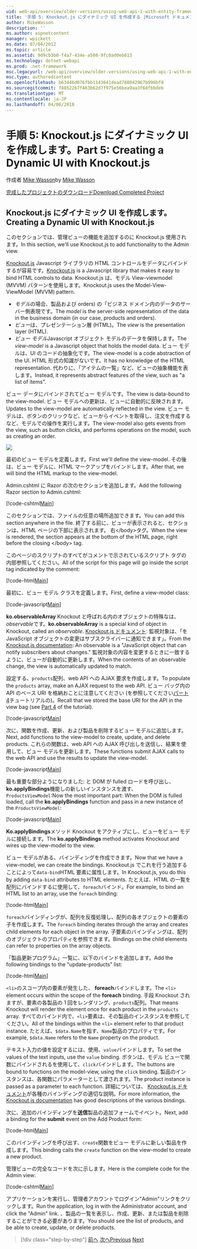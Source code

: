```yaml
---
uid: web-api/overview/older-versions/using-web-api-1-with-entity-framework-5/using-web-api-with-entity-framework-part-5
title: '手順 5: Knockout.js にダイナミック UI を作成する |Microsoft ドキュメント'
author: MikeWasson
description: ''
ms.author: aspnetcontent
manager: wpickett
ms.date: 07/04/2012
ms.topic: article
ms.assetid: 9d9cb3b0-f4a7-434e-a508-9fc0ad0eb813
ms.technology: dotnet-webapi
ms.prod: .net-framework
msc.legacyurl: /web-api/overview/older-versions/using-web-api-1-with-entity-framework-5/using-web-api-with-entity-framework-part-5
msc.type: authoredcontent
ms.openlocfilehash: b63446d076fbb1143641dead788042967b996bf8
ms.sourcegitcommit: f8852267f463b62d7f975e56bea9aa3f68fbbdeb
ms.translationtype: MT
ms.contentlocale: ja-JP
ms.lasthandoff: 04/06/2018
---
```

<a name="part-5-creating-a-dynamic-ui-with-knockoutjs"></a><span data-ttu-id="a143f-102">手順 5: Knockout.js にダイナミック UI を作成します。</span><span class="sxs-lookup"><span data-stu-id="a143f-102">Part 5: Creating a Dynamic UI with Knockout.js</span></span>
====================
<span data-ttu-id="a143f-103">作成者 [Mike Wasson](https://github.com/MikeWasson)</span><span class="sxs-lookup"><span data-stu-id="a143f-103">by [Mike Wasson](https://github.com/MikeWasson)</span></span>

[<span data-ttu-id="a143f-104">完成したプロジェクトのダウンロード</span><span class="sxs-lookup"><span data-stu-id="a143f-104">Download Completed Project</span></span>](http://code.msdn.microsoft.com/ASP-NET-Web-API-with-afa30545)

## <a name="creating-a-dynamic-ui-with-knockoutjs"></a><span data-ttu-id="a143f-105">Knockout.js にダイナミック UI を作成します。</span><span class="sxs-lookup"><span data-stu-id="a143f-105">Creating a Dynamic UI with Knockout.js</span></span>

<span data-ttu-id="a143f-106">このセクションでは、管理ビューの機能を追加するのに Knockout.js 使用されます。</span><span class="sxs-lookup"><span data-stu-id="a143f-106">In this section, we'll use Knockout.js to add functionality to the Admin view.</span></span>

<span data-ttu-id="a143f-107">[Knockout.js](http://knockoutjs.com/) Javascript ライブラリの HTML コントロールをデータにバインドするが容易です。</span><span class="sxs-lookup"><span data-stu-id="a143f-107">[Knockout.js](http://knockoutjs.com/) is a Javascript library that makes it easy to bind HTML controls to data.</span></span> <span data-ttu-id="a143f-108">Knockout.js は、モデル View-viewmodel (MVVM) パターンを使用します。</span><span class="sxs-lookup"><span data-stu-id="a143f-108">Knockout.js uses the Model-View-ViewModel (MVVM) pattern.</span></span>

- <span data-ttu-id="a143f-109">*モデル*の場合、製品および orders) の「ビジネス ドメイン内のデータのサーバー側表現です。</span><span class="sxs-lookup"><span data-stu-id="a143f-109">The *model* is the server-side representation of the data in the business domain (in our case, products and orders).</span></span>
- <span data-ttu-id="a143f-110">*ビュー*は、プレゼンテーション層 (HTML)。</span><span class="sxs-lookup"><span data-stu-id="a143f-110">The *view* is the presentation layer (HTML).</span></span>
- <span data-ttu-id="a143f-111">*ビュー モデル*Javascript オブジェクト モデルのデータを保持します。</span><span class="sxs-lookup"><span data-stu-id="a143f-111">The *view-model* is a Javascript object that holds the model data.</span></span> <span data-ttu-id="a143f-112">ビュー モデルは、UI のコードの抽象化です。</span><span class="sxs-lookup"><span data-stu-id="a143f-112">The view-model is a code abstraction of the UI.</span></span> <span data-ttu-id="a143f-113">HTML 形式の知識がないです。</span><span class="sxs-lookup"><span data-stu-id="a143f-113">It has no knowledge of the HTML representation.</span></span> <span data-ttu-id="a143f-114">代わりに、「アイテムの一覧」など、ビューの抽象機能を表します。</span><span class="sxs-lookup"><span data-stu-id="a143f-114">Instead, it represents abstract features of the view, such as "a list of items".</span></span>

<span data-ttu-id="a143f-115">ビュー データにバインドされてビュー モデルです。</span><span class="sxs-lookup"><span data-stu-id="a143f-115">The view is data-bound to the view-model.</span></span> <span data-ttu-id="a143f-116">ビュー モデルへの更新は、ビューに自動的に反映されます。</span><span class="sxs-lookup"><span data-stu-id="a143f-116">Updates to the view-model are automatically reflected in the view.</span></span> <span data-ttu-id="a143f-117">ビュー モデルは、ボタンのクリックなど、ビューからイベントを取得し、注文を作成するなど、モデルでの操作を実行します。</span><span class="sxs-lookup"><span data-stu-id="a143f-117">The view-model also gets events from the view, such as button clicks, and performs operations on the model, such as creating an order.</span></span>

![](using-web-api-with-entity-framework-part-5/_static/image1.png)

<span data-ttu-id="a143f-118">最初のビュー モデルを定義します。</span><span class="sxs-lookup"><span data-stu-id="a143f-118">First we'll define the view-model.</span></span> <span data-ttu-id="a143f-119">その後は、ビュー モデルに、HTML マークアップをバインドします。</span><span class="sxs-lookup"><span data-stu-id="a143f-119">After that, we will bind the HTML markup to the view-model.</span></span>

<span data-ttu-id="a143f-120">Admin.cshtml に Razor の次のセクションを追加します。</span><span class="sxs-lookup"><span data-stu-id="a143f-120">Add the following Razor section to Admin.cshtml:</span></span>

[!code-cshtml[Main](using-web-api-with-entity-framework-part-5/samples/sample1.cshtml)]

<span data-ttu-id="a143f-121">このセクションでは、ファイルの任意の場所追加できます。</span><span class="sxs-lookup"><span data-stu-id="a143f-121">You can add this section anywhere in the file.</span></span> <span data-ttu-id="a143f-122">終了する前に、ビューが表示されると、セクションは、HTML ページの下部に表示されます。 右&lt;/body&gt;タグ。</span><span class="sxs-lookup"><span data-stu-id="a143f-122">When the view is rendered, the section appears at the bottom of the HTML page, right before the closing &lt;/body&gt; tag.</span></span>

<span data-ttu-id="a143f-123">このページのスクリプトのすべてがコメントで示されているスクリプト タグの内部参照してください。</span><span class="sxs-lookup"><span data-stu-id="a143f-123">All of the script for this page will go inside the script tag indicated by the comment:</span></span>

[!code-html[Main](using-web-api-with-entity-framework-part-5/samples/sample2.html)]

<span data-ttu-id="a143f-124">最初に、ビュー モデル クラスを定義します。</span><span class="sxs-lookup"><span data-stu-id="a143f-124">First, define a view-model class:</span></span>

[!code-javascript[Main](using-web-api-with-entity-framework-part-5/samples/sample3.js)]

<span data-ttu-id="a143f-125">**ko.observableArray** Knockout と呼ばれる内のオブジェクトの特殊なは、 *observable*です。</span><span class="sxs-lookup"><span data-stu-id="a143f-125">**ko.observableArray** is a special kind of object in Knockout, called an *observable*.</span></span> <span data-ttu-id="a143f-126">[Knockout.js ドキュメント](http://knockoutjs.com/documentation/observables.html): 監視対象は、「を JavaScript オブジェクトの変更はサブスクライバーに通知できます」。</span><span class="sxs-lookup"><span data-stu-id="a143f-126">From the [Knockout.js documentation](http://knockoutjs.com/documentation/observables.html): An observable is a "JavaScript object that can notify subscribers about changes."</span></span> <span data-ttu-id="a143f-127">監視対象の内容を変更するときに一致するように、ビューが自動的に更新します。</span><span class="sxs-lookup"><span data-stu-id="a143f-127">When the contents of an observable change, the view is automatically updated to match.</span></span>

<span data-ttu-id="a143f-128">設定する、`products`配列、web API への AJAX 要求を作成します。</span><span class="sxs-lookup"><span data-stu-id="a143f-128">To populate the `products` array, make an AJAX request to the web API.</span></span> <span data-ttu-id="a143f-129">ビュー バッグ内の API のベース URI を格納おことに注意してください (を参照してください[パート 4](using-web-api-with-entity-framework-part-4.md)チュートリアルの)。</span><span class="sxs-lookup"><span data-stu-id="a143f-129">Recall that we stored the base URI for the API in the view bag (see [Part 4](using-web-api-with-entity-framework-part-4.md) of the tutorial).</span></span>

[!code-javascript[Main](using-web-api-with-entity-framework-part-5/samples/sample4.js?highlight=5)]

<span data-ttu-id="a143f-130">次に、関数を作成、更新、および製品を削除するビュー モデルに追加します。</span><span class="sxs-lookup"><span data-stu-id="a143f-130">Next, add functions to the view-model to create, update, and delete products.</span></span> <span data-ttu-id="a143f-131">これらの関数は、web API への AJAX 呼び出しを送信し、結果を使用して、ビュー モデルを更新します。</span><span class="sxs-lookup"><span data-stu-id="a143f-131">These functions submit AJAX calls to the web API and use the results to update the view-model.</span></span>

[!code-javascript[Main](using-web-api-with-entity-framework-part-5/samples/sample5.js?highlight=7)]

<span data-ttu-id="a143f-132">最も重要な部分ようになりました: と DOM が fulled ロードを呼び出し、 **ko.applyBindings**機能しの新しいインスタンスを渡す、 `ProductsViewModel`:</span><span class="sxs-lookup"><span data-stu-id="a143f-132">Now the most important part: When the DOM is fulled loaded, call the **ko.applyBindings** function and pass in a new instance of the `ProductsViewModel`:</span></span>

[!code-javascript[Main](using-web-api-with-entity-framework-part-5/samples/sample6.js)]

<span data-ttu-id="a143f-133">**Ko.applyBindings**メソッド Knockout をアクティブにし、ビューをビュー モデルに接続します。</span><span class="sxs-lookup"><span data-stu-id="a143f-133">The **ko.applyBindings** method activates Knockout and wires up the view-model to the view.</span></span>

<span data-ttu-id="a143f-134">ビュー モデルがある、バインディングを作成できます。</span><span class="sxs-lookup"><span data-stu-id="a143f-134">Now that we have a view-model, we can create the bindings.</span></span> <span data-ttu-id="a143f-135">Knockout.js でこれを行う追加することによって`data-bind`HTML 要素に属性します。</span><span class="sxs-lookup"><span data-stu-id="a143f-135">In Knockout.js, you do this by adding `data-bind` attributes to HTML elements.</span></span> <span data-ttu-id="a143f-136">たとえば、HTML の一覧を配列にバインドするに使用して、`foreach`バインド。</span><span class="sxs-lookup"><span data-stu-id="a143f-136">For example, to bind an HTML list to an array, use the `foreach` binding:</span></span>

[!code-html[Main](using-web-api-with-entity-framework-part-5/samples/sample7.html?highlight=1)]

<span data-ttu-id="a143f-137">`foreach`バインディングが、配列を反復処理し、配列の各オブジェクトの要素の子を作成します。</span><span class="sxs-lookup"><span data-stu-id="a143f-137">The `foreach` binding iterates through the array and creates child elements for each object in the array.</span></span> <span data-ttu-id="a143f-138">子要素のバインディングは、配列のオブジェクトのプロパティを参照できます。</span><span class="sxs-lookup"><span data-stu-id="a143f-138">Bindings on the child elements can refer to properties on the array objects.</span></span>

<span data-ttu-id="a143f-139">「製品更新プログラム」一覧に、以下のバインドを追加します。</span><span class="sxs-lookup"><span data-stu-id="a143f-139">Add the following bindings to the "update-products" list:</span></span>

[!code-html[Main](using-web-api-with-entity-framework-part-5/samples/sample8.html)]

<span data-ttu-id="a143f-140">`<li>`のスコープ内の要素が発生した、 **foreach**バインドします。</span><span class="sxs-lookup"><span data-stu-id="a143f-140">The `<li>` element occurs within the scope of the **foreach** binding.</span></span> <span data-ttu-id="a143f-141">手段 Knockout されますが、要素の各製品の 1 回をレンダリング、`products`配列。</span><span class="sxs-lookup"><span data-stu-id="a143f-141">That means Knockout will render the element once for each product in the `products` array.</span></span> <span data-ttu-id="a143f-142">すべてのバインド内で、`<li>`要素は、その製品のインスタンスを参照してください。</span><span class="sxs-lookup"><span data-stu-id="a143f-142">All of the bindings within the `<li>` element refer to that product instance.</span></span> <span data-ttu-id="a143f-143">たとえば、`$data.Name`を指す、`Name`製品のプロパティです。</span><span class="sxs-lookup"><span data-stu-id="a143f-143">For example, `$data.Name` refers to the `Name` property on the product.</span></span>

<span data-ttu-id="a143f-144">テキスト入力の値を設定するには、使用、`value`バインドします。</span><span class="sxs-lookup"><span data-stu-id="a143f-144">To set the values of the text inputs, use the `value` binding.</span></span> <span data-ttu-id="a143f-145">ボタンは、モデル ビューで関数にバインドされるを使用して、`click`バインドします。</span><span class="sxs-lookup"><span data-stu-id="a143f-145">The buttons are bound to functions on the model-view, using the `click` binding.</span></span> <span data-ttu-id="a143f-146">製品のインスタンスは、各関数にパラメーターとして渡されます。</span><span class="sxs-lookup"><span data-stu-id="a143f-146">The product instance is passed as a parameter to each function.</span></span> <span data-ttu-id="a143f-147">詳細については、 [Knockout.js ドキュメント](http://knockoutjs.com/documentation/observables.html)が各種のバインディングの適切な説明。</span><span class="sxs-lookup"><span data-stu-id="a143f-147">For more information, the [Knockout.js documentation](http://knockoutjs.com/documentation/observables.html) has good descriptions of the various bindings.</span></span>

<span data-ttu-id="a143f-148">次に、追加のバインディングを**送信**製品の追加フォームでイベント。</span><span class="sxs-lookup"><span data-stu-id="a143f-148">Next, add a binding for the **submit** event on the Add Product form:</span></span>

[!code-html[Main](using-web-api-with-entity-framework-part-5/samples/sample9.html)]

<span data-ttu-id="a143f-149">このバインディングを呼び出す、`create`関数をビュー モデルに新しい製品を作成します。</span><span class="sxs-lookup"><span data-stu-id="a143f-149">This binding calls the `create` function on the view-model to create a new product.</span></span>

<span data-ttu-id="a143f-150">管理ビューの完全なコードを次に示します。</span><span class="sxs-lookup"><span data-stu-id="a143f-150">Here is the complete code for the Admin view:</span></span>

[!code-cshtml[Main](using-web-api-with-entity-framework-part-5/samples/sample10.cshtml)]

<span data-ttu-id="a143f-151">アプリケーションを実行し、管理者アカウントでログイン"Admin"リンクをクリックします。</span><span class="sxs-lookup"><span data-stu-id="a143f-151">Run the application, log in with the Administrator account, and click the "Admin" link.</span></span> <span data-ttu-id="a143f-152">、製品の一覧を表示し、作成、更新、または製品を削除することができる必要があります。</span><span class="sxs-lookup"><span data-stu-id="a143f-152">You should see the list of products, and be able to create, update, or delete products.</span></span>

> [!div class="step-by-step"]
> <span data-ttu-id="a143f-153">[前へ](using-web-api-with-entity-framework-part-4.md)
> [次へ](using-web-api-with-entity-framework-part-6.md)</span><span class="sxs-lookup"><span data-stu-id="a143f-153">[Previous](using-web-api-with-entity-framework-part-4.md)
[Next](using-web-api-with-entity-framework-part-6.md)</span></span>
